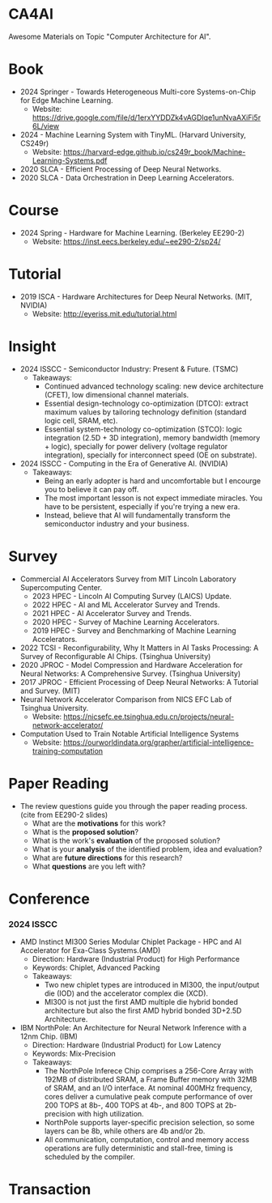 # CA4AI
Awesome Materials on Topic "Computer Architecture for AI". 

# Book
- 2024 Springer - Towards Heterogeneous Multi-core Systems-on-Chip for Edge Machine Learning.
  - Website: https://drive.google.com/file/d/1erxYYDDZk4vAGDIqe1unNvaAXiFi5r6L/view
- 2024 - Machine Learning System with TinyML. (Harvard University, CS249r)
  - Website: https://harvard-edge.github.io/cs249r_book/Machine-Learning-Systems.pdf
- 2020 SLCA - Efficient Processing of Deep Neural Networks.
- 2020 SLCA - Data Orchestration in Deep Learning Accelerators.

# Course
- 2024 Spring - Hardware for Machine Learning. (Berkeley EE290-2)
  - Website: https://inst.eecs.berkeley.edu/~ee290-2/sp24/

# Tutorial
- 2019 ISCA - Hardware Architectures for Deep Neural Networks. (MIT, NVIDIA)
  - Website: http://eyeriss.mit.edu/tutorial.html

# Insight
- 2024 ISSCC - Semiconductor Industry: Present & Future. (TSMC)
  - Takeaways:
    - Continued advanced technology scaling: new device architecture (CFET), low dimensional channel materials.
    - Essential design-technology co-optimization (DTCO): extract maximum values by tailoring technology definition (standard logic cell, SRAM, etc).
    - Essential system-technology co-optimization (STCO): logic integration (2.5D + 3D integration), memory bandwidth (memory + logic), specially for power delivery (voltage regulator integration), specially for interconnect speed (OE on substrate).
- 2024 ISSCC - Computing in the Era of Generative AI. (NVIDIA)
  - Takeaways:
    - Being an early adopter is hard and uncomfortable but I encourge you to believe it can pay off.
    - The most important lesson is not expect immediate miracles. You have to be persistent, especially if you're trying a new era.
    - Instead, believe that AI will fundamentally transform the semiconductor industry and your business.
  

# Survey
- Commercial AI Accelerators Survey from MIT Lincoln Laboratory Supercomputing Center.
  - 2023 HPEC - Lincoln AI Computing Survey (LAICS) Update.
  - 2022 HPEC - AI and ML Accelerator Survey and Trends.
  - 2021 HPEC - AI Accelerator Survey and Trends.
  - 2020 HPEC - Survey of Machine Learning Accelerators.
  - 2019 HPEC - Survey and Benchmarking of Machine Learning Accelerators.
- 2022 TCSI - Reconfigurability, Why It Matters in AI Tasks Processing: A Survey of Reconfigurable AI Chips. (Tsinghua University)
- 2020 JPROC - Model Compression and Hardware Acceleration for Neural Networks: A Comprehensive Survey. (Tsinghua University)
- 2017 JPROC - Efficient Processing of Deep Neural Networks: A Tutorial and Survey. (MIT)
- Neural Network Accelerator Comparison from NICS EFC Lab of Tsinghua University.
  - Website: https://nicsefc.ee.tsinghua.edu.cn/projects/neural-network-accelerator/
- Computation Used to Train Notable Artificial Intelligence Systems
  - Website: https://ourworldindata.org/grapher/artificial-intelligence-training-computation 

# Paper Reading
- The review questions guide you through the paper reading process. (cite from EE290-2 slides)
  - What are the **motivations** for this work?
  - What is the **proposed solution**?
  - What is the work's **evaluation** of the proposed solution?
  - What is your **analysis** of the identified problem, idea and evaluation?
  - What are **future directions** for this research?
  - What **questions** are you left with?
  
# Conference
### 2024 ISSCC
- AMD Instinct MI300 Series Modular Chiplet Package - HPC and AI Accelerator for Exa-Class Systems.(AMD)
  - Direction: Hardware (Industrial Product) for High Performance
  - Keywords: Chiplet, Advanced Packing
  - Takeaways:
    - Two new chiplet types are introduced in MI300, the input/output die (IOD) and the accelerator complex die (XCD).
    - MI300 is not just the first AMD multiple die hybrid bonded architecture but also the first AMD hybrid bonded 3D+2.5D Architecture.
- IBM NorthPole: An Architecture for Neural Network Inference with a 12nm Chip. (IBM)
  - Direction: Hardware (Industrial Product) for Low Latency
  - Keywords: Mix-Precision
  - Takeaways:
    - The NorthPole Inferece Chip comprises a 256-Core Array with 192MB of distributed SRAM, a Frame Buffer memory with 32MB of SRAM, and an I/O interface. At nominal 400MHz frequency, cores deliver a cumulative peak compute performance of over 200 TOPS at 8b-, 400 TOPS at 4b-, and 800 TOPS at 2b-precision with high utilization.
    - NorthPole supports layer-specific precision selection, so some layers can be 8b, while others are 4b and/or 2b.
    - All communication, computation, control and memory access operations are fully deterministic and stall-free, timing is scheduled by the compiler.

# Transaction

